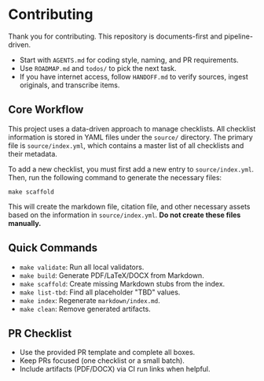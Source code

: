# Contributing

Thank you for contributing. This repository is documents-first and pipeline-driven.

- Start with `AGENTS.md` for coding style, naming, and PR requirements.
- Use `ROADMAP.md` and `todos/` to pick the next task.
- If you have internet access, follow `HANDOFF.md` to verify sources, ingest originals, and transcribe items.

## Core Workflow

This project uses a data-driven approach to manage checklists. All checklist information is stored in YAML files under the `source/` directory. The primary file is `source/index.yml`, which contains a master list of all checklists and their metadata.

To add a new checklist, you must first add a new entry to `source/index.yml`. Then, run the following command to generate the necessary files:

`make scaffold`

This will create the markdown file, citation file, and other necessary assets based on the information in `source/index.yml`. **Do not create these files manually.**

## Quick Commands
- `make validate`: Run all local validators.
- `make build`: Generate PDF/LaTeX/DOCX from Markdown.
- `make scaffold`: Create missing Markdown stubs from the index.
- `make list-tbd`: Find all placeholder "TBD" values.
- `make index`: Regenerate `markdown/index.md`.
- `make clean`: Remove generated artifacts.

## PR Checklist
- Use the provided PR template and complete all boxes.
- Keep PRs focused (one checklist or a small batch).
- Include artifacts (PDF/DOCX) via CI run links when helpful.

